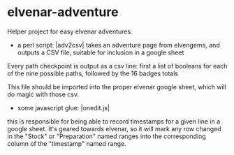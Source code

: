 # elvenar-adventure
Helper project for easy elvenar adventures.

- a perl script: |adv2csv|
takes an adventure page from elvengems, and outputs a CSV file,
suitable for inclusion in a google sheet

Every path checkpoint is output as a csv line: first a list of booleans 
for each of the nine possible paths, followed by the 16 badges totals

This file should be imported into the proper elvenar google sheet, which
will do magic with those csv.

- some javascript glue: |onedit.js|

this is responsible for being able to record timestamps for a given line
in a google sheet.  It's geared towards elvenar, so it will mark any
row changed in the "Stock" or "Preparation" named ranges into the corresponding
column of the "timestamp"  named range.
